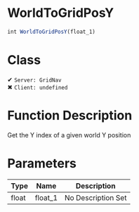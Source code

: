 # WorldToGridPosY
```js
int WorldToGridPosY(float_1)
```
# Class
✔ `Server: GridNav`  
✖ `Client: undefined`  

# Function Description
Get the Y index of a given world Y position
# Parameters
Type|Name|Description
--|--|--
float|float_1|No Description Set
